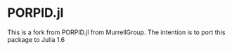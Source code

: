 # PORPID.jl

This is a fork from PORPID.jl from MurrellGroup. The intention is to port this package to Julia 1.6
